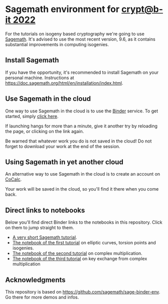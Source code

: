 # Sagemath environment for [crypt@b-it 2022](https://cryptabit.bit.uni-bonn.de/2022)

For the tutorials on isogeny based cryptography we're going to use
[Sagemath](https://www.sagemath.org/).  It's advised to use the most
recent version, 9.6, as it contains substantial improvements in
computing isogenies.


## Install Sagemath

If you have the opportunity, it's recommended to install Sagemath on
your personal machine. Instructions at
<https://doc.sagemath.org/html/en/installation/index.html>.

## Use Sagemath in the cloud

One way to use Sagemath in the cloud is to use the
[Binder](https://mybinder.org/) service. To get started, simply [click
here](https://mybinder.org/v2/gh/defeo/crypt-b-it-2022/master).

If launching hangs for more than a minute, give it another try by
reloading the page, or clicking on the link again.

Be warned that whatever work you do is not saved in the cloud! Do not
forget to download your work at the end of the session.

## Using Sagemath in yet another cloud

An alternative way to use Sagemath in the cloud is to create an
account on [CoCalc](https://cocalc.com/).

Your work will be saved in the cloud, so you'll find it there when you
come back.

## Direct links to notebooks

Below you'll find direct Binder links to the notebooks in this
repository.  Click on them to jump straight to them.

- [A very short Sagemath tutorial](https://mybinder.org/v2/gh/defeo/crypt-b-it-2022/master?labpath=sage-start-here.ipynb).
- [The notebook of the first tutorial](https://mybinder.org/v2/gh/defeo/crypt-b-it-2022/master?labpath=2022-09-12-day1.ipynb) on elliptic curves, torsion points and isogenies.
- [The notebook of the second tutorial](https://mybinder.org/v2/gh/defeo/crypt-b-it-2022/master?labpath=2022-09-13-day2.ipynb) on complex multiplication.
- [The notebook of the third tutorial](https://mybinder.org/v2/gh/defeo/crypt-b-it-2022/master?labpath=2022-09-15-day3.ipynb) on key exchange from complex multiplication

## Acknowledgments

This repository is based on <https://github.com/sagemath/sage-binder-env>.
Go there for more demos and infos.

